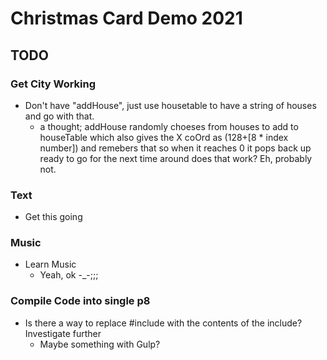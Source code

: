 # Christmas Card Demo 2021

## TODO
### Get City Working
- Don't have "addHouse", just use housetable to have a string of houses and go with that.
    - a thought; addHouse randomly choeses from houses to add to houseTable which also gives the X 
    coOrd as (128+[8 * index number]) and remebers that so when it reaches 0 it pops back up ready 
    to go for the next time around does that work? Eh, probably not.

### Text
- Get this going 

### Music
- Learn Music
    - Yeah, ok -_-;;;

### Compile Code into single p8
- Is there a way to replace #include with the contents of the include? Investigate further
    - Maybe something with Gulp?